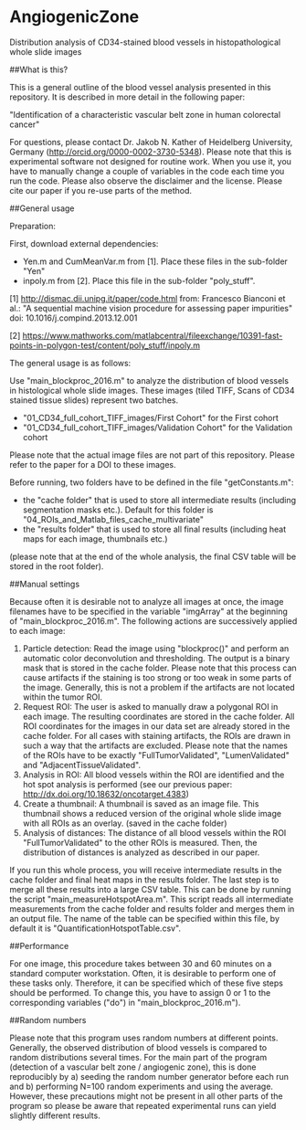 # AngiogenicZone
Distribution analysis of CD34-stained blood vessels in histopathological whole slide images

##What is this?

This is a general outline of the blood vessel analysis presented in this repository. It is described in more detail in the following paper:

"Identification of a characteristic vascular belt zone in human colorectal cancer"

For questions, please contact Dr. Jakob N. Kather of Heidelberg University, Germany (http://orcid.org/0000-0002-3730-5348). Please note that this is experimental software not designed for routine work. When you use it, you have to manually change a couple of variables in the code each time you run the code. Please also observe the disclaimer and the license. Please cite our paper if you re-use parts of the method.

##General usage

Preparation:

First, download external dependencies: 
- Yen.m and CumMeanVar.m from [1]. Place these files in the sub-folder "Yen"
- inpoly.m from [2]. Place this file in the sub-folder "poly_stuff".

[1] http://dismac.dii.unipg.it/paper/code.html from: Francesco Bianconi et al.: "A sequential machine vision procedure for assessing paper impurities" doi: 10.1016/j.compind.2013.12.001

[2] https://www.mathworks.com/matlabcentral/fileexchange/10391-fast-points-in-polygon-test/content/poly_stuff/inpoly.m 


The general usage is as follows:

Use "main_blockproc_2016.m" to analyze the distribution of blood vessels in histological whole slide images. These images (tiled TIFF, Scans of CD34 stained tissue slides) represent two batches.

- "01_CD34_full_cohort_TIFF_images/First Cohort" for the First cohort
- "01_CD34_full_cohort_TIFF_images/Validation Cohort" for the Validation cohort

Please note that the actual image files are not part of this repository. Please refer to the paper for a DOI to these images.

Before running, two folders have to be defined in the file "getConstants.m":

- the "cache folder" that is used to store all intermediate results (including segmentation masks etc.). Default for this folder is "04_ROIs_and_Matlab_files_cache_multivariate"
- the "results folder" that is used to store all final results (including heat maps for each image, thumbnails etc.)

(please note that at the end of the whole analysis, the final CSV table will be stored in the root folder).

##Manual settings

Because often it is desirable not to analyze all images at once, the image filenames have to be specified in the variable "imgArray" at the beginning of "main_blockproc_2016.m". The following actions are successively applied to each image:

1. Particle detection: Read the image using "blockproc()" and perform an automatic color deconvolution and thresholding. The output is a binary mask that is stored in the cache folder. Please note that this process can cause artifacts if the staining is too strong or too weak in some parts of the image. Generally, this is not a problem if the artifacts are not located within the tumor ROI.
2. Request ROI: The user is asked to manually draw a polygonal ROI in each image. The resulting coordinates are stored in the cache folder. All ROI coordinates for the images in our data set are already stored in the cache folder. For all cases with staining artifacts, the ROIs are drawn in such a way that the artifacts are excluded. Please note that the names of the ROIs have to be exactly "FullTumorValidated", "LumenValidated" and "AdjacentTissueValidated".
3. Analysis in ROI: All blood vessels within the ROI are identified and the hot spot analysis is performed (see our previous paper: http://dx.doi.org/10.18632/oncotarget.4383)
4. Create a thumbnail: A thumbnail is saved as an image file. This thumbnail shows a reduced version of the original whole slide image with all ROIs as an overlay. (saved in the cache folder)
5. Analysis of distances: The distance of all blood vessels within the ROI "FullTumorValidated" to the other ROIs is measured. Then, the distribution of distances is analyzed as described in our paper.

If you run this whole process, you will receive intermediate results in the cache folder and final heat maps in the results folder. The last step is to merge all these results into a large CSV table. This can be done by running the script "main_measureHotspotArea.m". This script reads all intermediate measurements from the cache folder and results folder and merges them in an output file. The name of the table can be specified within this file, by default it is "QuantificationHotspotTable.csv".

##Performance

For one image, this procedure takes between 30 and 60 minutes on a standard computer workstation. Often, it is desirable to perform one of these tasks only. Therefore, it can be specified which of these five steps should be performed. To change this, you have to assign 0 or 1 to the corresponding variables ("do") in "main_blockproc_2016.m").

##Random numbers

Please note that this program uses random numbers at different points. Generally, the observed distribution of blood vessels is compared to random distributions several times. For the main part of the program (detection of a vascular belt zone / angiogenic zone), this is done reproducibly by a) seeding the random number generator before each run and b) performing N=100 random experiments and using the average. However, these precautions might not be present in all other parts of the program so please be aware that repeated experimental runs can yield slightly different results. 
 
